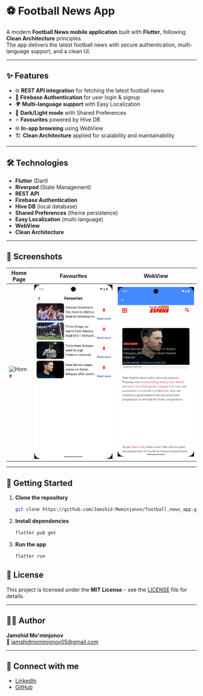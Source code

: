 # ⚽ Football News App

A modern **Football News mobile application** built with **Flutter**, following **Clean Architecture** principles.  
The app delivers the latest football news with secure authentication, multi-language support, and a clean UI.

---

## ✨ Features

- 🌐 **REST API integration** for fetching the latest football news
- 🔐 **Firebase Authentication** for user login & signup
- 🌍 **Multi-language support** with Easy Localization
- 🌙 **Dark/Light mode** with Shared Preferences
- ⭐ **Favourites** powered by Hive DB
- 🌐 **In-app browsing** using WebView
- 🏗️ **Clean Architecture** applied for scalability and maintainability

---

## 🛠️ Technologies

- **Flutter** (Dart)
- **Riverpod** (State Management)
- **REST API**
- **Firebase Authentication**
- **Hive DB** (local database)
- **Shared Preferences** (theme persistence)
- **Easy Localization** (multi-language)
- **WebView**
- **Clean Architecture**

---

## 📸 Screenshots

| Home Page                               | Favourites                                       | WebView                                   |
|-----------------------------------------|--------------------------------------------------|-------------------------------------------|
| ![Home](assets/screenshots/home.png)    | ![Favourites](assets/screenshots/favourites.png) | ![WebView](assets/screenshots/webview.png) |

---

## 🚀 Getting Started

1. **Clone the repository**
   ```bash
   git clone https://github.com/Jamshid-Mominjonov/football_news_app.git

2. **Install dependencies**
    ```bash
    flutter pub get
    ```

3. **Run the app**
    ```bash
    flutter run
    ```

## 📄 License

This project is licensed under the **MIT License** – see the [LICENSE](LICENSE) file for details.

---

## 👨‍💻 Author

**Jamshid Mo'minjonov**  
📧 [jamshidmominjonov05@gmail.com](mailto:jamshidmominjonov05@gmail.com)

---

## 🔗 Connect with me

- [LinkedIn](https://www.linkedin.com/in/Jamshid-mominjonov-55ba19294)
- [GitHub](https://github.com/Jamshid-Mominjonov)